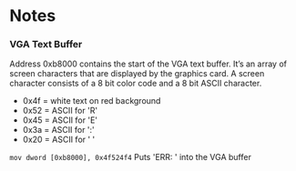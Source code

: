# Notes

### VGA Text Buffer

Address 0xb8000 contains the start of the VGA text buffer. It’s an array of screen characters that are displayed by the graphics card. A screen character consists of a 8 bit color code and a 8 bit ASCII character.    
 - 0x4f = white text on red background    
 - 0x52 = ASCII for 'R'   
 - 0x45 = ASCII for 'E'   
 - 0x3a = ASCII for ':'   
 - 0x20 = ASCII for ' '   

```mov dword [0xb8000], 0x4f524f4```   Puts 'ERR: ' into the VGA buffer
